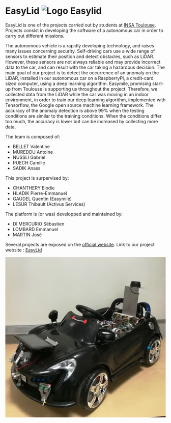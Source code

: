 # EasyLid ![Logo Easylid](images/dumb-logo.jpg)

EasyLid is one of the projects carried out by students at [INSA Toulouse](http://www.insa-toulouse.fr/fr/index.html). Projects consist in developing the software of a autonomous car in order to carry out different missions. 

The autonomous vehicle is a rapidly developing technology, and raises many issues concerning security. Self-driving cars use a wide range of sensors to estimate their position and detect obstacles, such as LiDAR. However, these sensors are not always reliable and may provide incorrect data to the car, and can result with the car taking a hazardous decision. The main goal of our project is to detect the occurrence of an anomaly on the LiDAR, installed in our autonomous car on a RaspberryPi, a credit-card sized computer, using a deep learning algorithm. Easymile, promising start-up from Toulouse is supporting us throughout the project. 
Therefore, we collected data from the LiDAR while the car was moving in an indoor environment, in order to train our deep learning algorithm, implemented with Tensorflow, the Google open source machine learning framework. The accuracy of the anomaly detection is above 99% when the testing conditions are similar to the training conditions. When the conditions differ too much, the accuracy is lower but can be increased by collecting more data. 

The team is composed of:

* BELLET Valentine
* MUREDDU Antoine
* NUSSLI Gabriel
* PUECH Camille 
* SADIK Anass

This project is surpervised by:

* CHANTHERY Elodie
* HLADIK Pierre-Emmanuel
* GAUDEL Quentin (Easymile)
* LESUR Thibault (Activus Services)

The platform is (or was) developped and maintained by:

* DI MERCURIO Sébastien
* LOMBARD Emmanuel
* MARTIN José

Several projects are exposed on the [official website](https://sites.google.com/site/projetsecinsa/). Link to our project website : [EasyLid](https://sites.google.com/site/projetsecinsa/projets-2018-2019/project-tokyo)

![Photo of our car](images/IMG_20190117_102241.jpg)
